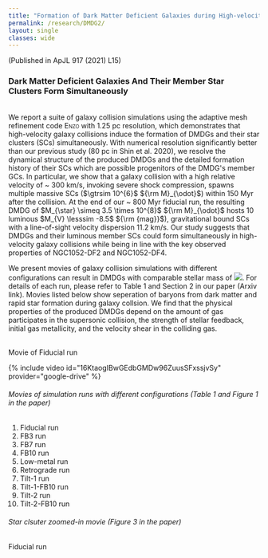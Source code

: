 ```yaml
---
title: "Formation of Dark Matter Deficient Galaxies during High-velocity Galaxy Collisions"
permalink: /research/DMDG2/
layout: single
classes: wide
---
```

(Published in <a href="https://iopscience.iop.org/article/10.3847/2041-8213/ac16e0" style="text-decoration:none" target="_blank">ApJL 917 (2021) L15</a>)
<br/>
### Dark Matter Deficient Galaxies And Their Member Star Clusters Form Simultaneously
<br/>
We report a suite of galaxy collision simulations using the adaptive mesh refinement code <span style="font-variant:small-caps;">Enzo</span> with 1.25 pc resolution, which demonstrates that high-velocity galaxy collisions induce the formation of DMDGs and their star clusters (SCs) simultaneously. With numerical resolution significantly better than our previous study (80 pc in <a href="https://ui.adsabs.harvard.edu/abs/2020ApJ...899...25S/abstract" style="text-decoration:none" target="_blank">Shin et al. 2020</a>), we resolve the dynamical structure of the produced DMDGs and the detailed formation history of their SCs which are possible progenitors of the DMDG's member GCs. 
In particular, we show that a galaxy collision with a high relative velocity of ~ 300 km/s, invoking severe shock compression, spawns multiple massive SCs ($\gtrsim 10^{6}$ ${\rm M}_{\odot}$) within 150 Myr after the collision. At the end of our ~ 800 Myr fiducial run, the resulting DMDG of $M_{\star} \simeq 3.5 \times 10^{8}$ ${\rm M}_{\odot}$ hosts 10 luminous $M_{V} \lesssim -8.5$ ${\rm {mag}}$), gravitational bound SCs with a line-of-sight velocity dispersion 11.2 km/s. Our study suggests that DMDGs and their luminous member SCs could form simultaneously in high-velocity galaxy collisions while being in line with the key observed properties of NGC1052-DF2 and NGC1052-DF4.

We present movies of galaxy collision simulations with different configurations can result in DMDGs with comparable stellar mass of <img src="https://render.githubusercontent.com/render/math?math=M_{\star} \sim 10^{8}\,{\rm M}_{\odot}">. For details of each run, please refer to Table 1 and Section 2 in our paper (Arxiv link). Movies listed below show seperation of baryons from dark matter and rapid star formation during galaxy collsion. We find that the physical properties of the produced DMDGs depend on the amount of gas participates in the supersonic collision, the strength of stellar feedback, initial gas metallicity, and the velocity shear in the colliding gas.
<br/>
<br/>

Movie of Fiducial run

{% include video id="16KtaogIBwGEdbGMDw96ZuusSFxssjvSy" provider="google-drive" %}



###### Movies of simulation runs with different configurations (Table 1 and Figure 1 in the paper)

1. <a href="https://drive.google.com/file/d/16KtaogIBwGEdbGMDw96ZuusSFxssjvSy/view?usp=sharing" style="text-decoration:none" target="_blank">Fiducial run</a>
2. <a href="https://drive.google.com/file/d/1hkxAfTa_L6YNWUsWM7-0oOHUS3P5niBI/view?usp=sharing" style="text-decoration:none" target="_blank">FB3 run</a>
3. <a href="https://drive.google.com/file/d/1TvSt0LikV0sqEWm5k3o1pbqbW-bXrZPg/view?usp=sharing" style="text-decoration:none" target="_blank">FB7 run</a>
4. <a href="https://drive.google.com/file/d/1xM09Dt_RZBFPyA_-nwFHWvxdUkon_lMh/view?usp=sharing" style="text-decoration:none" target="_blank">FB10 run</a>
5. <a href="https://drive.google.com/file/d/1C07fmrH7HRrrUF08mGawjOKF-uqIg95a/view?usp=sharing" style="text-decoration:none" target="_blank">Low-metal run</a>
6. <a href="https://drive.google.com/file/d/1VpvzmQ5YLDImJW2f8bqUC3U0sPZj2BWs/view?usp=sharing" style="text-decoration:none" target="_blank">Retrograde run</a>
7. <a href="https://drive.google.com/file/d/1MspAHb7m-k21hLQerELb8ysUBJO16aHM/view?usp=sharing" style="text-decoration:none" target="_blank">Tilt-1 run</a>
8. <a href="https://drive.google.com/file/d/11xHKw1wBNBZPlrU4ImingBW3P2vHjcoM/view?usp=sharing" style="text-decoration:none" target="_blank">Tilt-1-FB10 run</a>
9. <a href="https://drive.google.com/file/d/1A3kPL-y9RZwpBkLy-B6tV2BreIPpUwps/view?usp=sharing" style="text-decoration:none" target="_blank">Tilt-2 run</a>
10. <a href="https://drive.google.com/file/d/1DoF_hZNUwqDJkJvoH3fwA4JJteIOu1Tz/view?usp=sharing" style="text-decoration:none" target="_blank">Tilt-2-FB10 run</a>


###### Star clsuter zoomed-in movie (Figure 3 in the paper)

<a href="https://drive.google.com/file/d/1S7kuJySv7QAfC6NdkYzgJvHECuigiesD/view?usp=sharing" style="text-decoration:none" target="_blank">Fiducial run</a>
